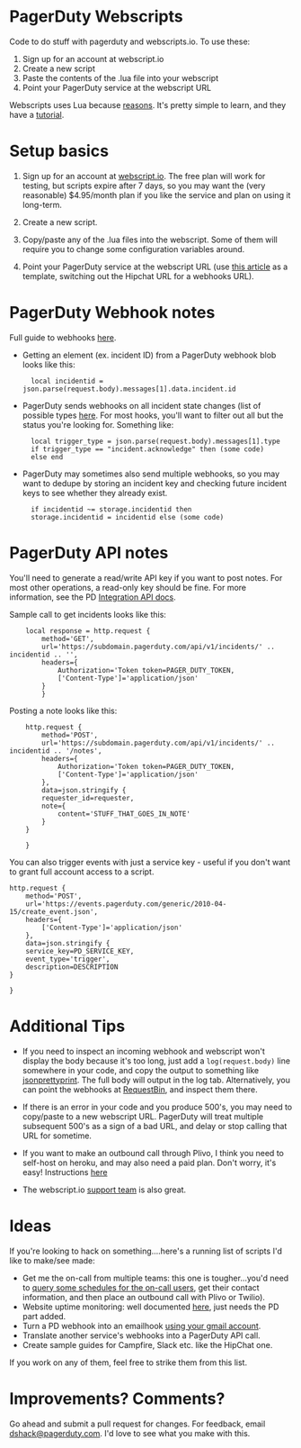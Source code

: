 # PagerDuty Webscripts


Code to do stuff with pagerduty and webscripts.io. To use these:

1. Sign up for an account at webscript.io
2. Create a new script
3. Paste the contents of the .lua file into your webscript
4. Point your PagerDuty service at the webscript URL

Webscripts uses Lua because [reasons](https://www.webscript.io/help#lua). It's pretty simple to learn, and they have a [tutorial](https://www.webscript.io/documentation/lua-tutorial).


# Setup basics

1. Sign up for an account at [webscript.io](http://webscripts.io). The free plan will work for testing, but scripts expire after 7 days, so you may want the (very reasonable) $4.95/month plan if you like the service and plan on using it long-term.

2. Create a new script.

3. Copy/paste any of the .lua files into the webscript. Some of them will require you to change some configuration variables around.

4. Point your PagerDuty service at the webscript URL (use [this article](http://www.pagerduty.com/docs/guides/hipchat-integration-guide/) as a template, switching out the Hipchat URL for a webhooks URL).


# PagerDuty Webhook notes
Full guide to webhooks [here](http://developer.pagerduty.com/documentation/rest/webhooks).

- Getting an element (ex. incident ID) from a PagerDuty webhook blob looks like this:

		local incidentid = json.parse(request.body).messages[1].data.incident.id

- PagerDuty sends webhooks on all incident state changes (list of possible types [here](http://www.pagerduty.com/docs/guides/hipchat-integration-guide/). For most hooks, you'll want to filter out all but the status you're looking for. Something like:

		local trigger_type = json.parse(request.body).messages[1].type
		if trigger_type == "incident.acknowledge" then (some code)
		else end

- PagerDuty may sometimes also send multiple webhooks, so you may want to dedupe by storing an incident key and checking future incident keys to see whether they already exist.

		if incidentid ~= storage.incidentid then
		storage.incidentid = incidentid else (some code)
		
# PagerDuty API notes

You'll need to generate a read/write API key if you want to post notes. For most other operations, a read-only key should be fine. For more information, see the PD [Integration API docs](http://developer.pagerduty.com/documentation/integration/events).

Sample call to get incidents looks like this:

		local response = http.request {
			method='GET',
			url='https://subdomain.pagerduty.com/api/v1/incidents/' .. incidentid .. '',
			headers={
		        Authorization='Token token=PAGER_DUTY_TOKEN,
		        ['Content-Type']='application/json'
		    }
			}

Posting a note looks like this:

		http.request {
		    method='POST',
		    url='https://subdomain.pagerduty.com/api/v1/incidents/' .. incidentid .. '/notes',
		    headers={
		        Authorization='Token token=PAGER_DUTY_TOKEN,
		        ['Content-Type']='application/json'
		    },
		    data=json.stringify {
		    requester_id=requester,
		    note={
		        content='STUFF_THAT_GOES_IN_NOTE'
		    }
		}
		
		}

You can also trigger events with just a service key - useful if you don't want to grant full account access to a script.

	http.request {
	    method='POST',
	    url='https://events.pagerduty.com/generic/2010-04-15/create_event.json',
	    headers={
	        ['Content-Type']='application/json'
	    },
	    data=json.stringify {
	    service_key=PD_SERVICE_KEY,
	    event_type='trigger',
	    description=DESCRIPTION
	}
	
	}

# Additional Tips

- If you need to inspect an incoming webhook and webscript won't display the body because it's too long, just add a `log(request.body)` line somewhere in your code, and copy the output to something like [jsonprettyprint](http://jsonprettyprint.com/). The full body will output in the log tab. Alternatively, you can point the webhooks at [RequestBin](http://requestb.in/), and inspect them there.

- If there is an error in your code and you produce 500's, you may need to copy/paste to a new webscript URL. PagerDuty will treat multiple subsequent 500's as a sign of a bad URL, and delay or stop calling that URL for sometime.

- If you want to make an outbound call through Plivo, I think you need to self-host on heroku, and may also need a paid plan. Don't worry, it's easy! Instructions [here](https://github.com/plivo/voicechat/)

- The webscript.io [support team](support@webscript.io) is also great.


# Ideas
If you're looking to hack on something....here's a running list of scripts I'd like to make/see made:

- Get me the on-call from multiple teams: this one is tougher...you'd need to [query some schedules for the on-call users](http://support.pagerduty.com/entries/23586358-Determine-Who-Is-On-Call), get their contact information, and then place an outbound call with Plivo or Twilio).
- Website uptime monitoring: well documented [here](https://www.webscript.io/examples/webmonitoring), just needs the PD part added.
- Turn a PD webhook into an emailhook [using your gmail account](https://www.webscript.io/examples/email).
- Translate another service's webhooks into a PagerDuty API call.
- Create sample guides for Campfire, Slack etc. like the HipChat one.

If you work on any of them, feel free to strike them from this list.

# Improvements? Comments?

Go ahead and submit a pull request for changes. For feedback, email [dshack@pagerduty.com](dshack@pagerduty.com). I'd love to see what you make with this.




